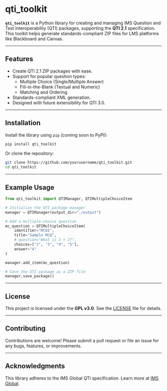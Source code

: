 # qti_toolkit

**`qti_toolkit`** is a Python library for creating and managing IMS Question and Test Interoperability (QTI) packages, supporting the **QTI 2.1** specification. This toolkit helps generate standards-compliant ZIP files for LMS platforms like Blackboard and Canvas.

---

## Features

- Create QTI 2.1 ZIP packages with ease.
- Support for popular question types:
  - Multiple Choice (Single/Multiple Answer)
  - Fill-in-the-Blank (Textual and Numeric)
  - Matching and Ordering
- Standards-compliant XML generation.
- Designed with future extensibility for QTI 3.0.

---

## Installation

Install the library using `pip` (coming soon to PyPI):

```bash
pip install qti_toolkit
```

Or clone the repository:

```bash
git clone https://github.com/yourusername/qti_toolkit.git
cd qti_toolkit
```

---

## Example Usage

```python
from qti_toolkit import QTIManager, QTIMultipleChoiceItem

# Initialize the QTI package manager
manager = QTIManager(output_dir="./output")

# Add a multiple-choice question
mc_question = QTIMultipleChoiceItem(
    identifier="MCQ1",
    title="Sample MCQ",
    # question="What is 2 + 2?",
    choices=["2", "3", "4", "5"],
    answer="4"
)

manager.add_item(mc_question)

# Save the QTI package as a ZIP file
manager.save_package()
```

---

## License

This project is licensed under the **GPL v3.0**. See the [LICENSE](LICENSE) file for details.

---

## Contributing

Contributions are welcome! Please submit a pull request or file an issue for any bugs, features, or improvements.

---

## Acknowledgments

This library adheres to the IMS Global QTI specification. Learn more at [IMS Global](https://www.imsglobal.org/question/).
```
